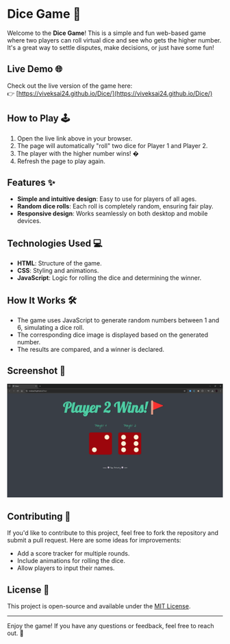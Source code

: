 # Dice Game 🎲

Welcome to the **Dice Game**! This is a simple and fun web-based game where two players can roll virtual dice and see who gets the higher number. It's a great way to settle disputes, make decisions, or just have some fun!

## Live Demo 🌐

Check out the live version of the game here:  
👉 [https://viveksai24.github.io/Dice/](https://viveksai24.github.io/Dice/)

## How to Play 🕹️

1. Open the live link above in your browser.
2. The page will automatically "roll" two dice for Player 1 and Player 2.
3. The player with the higher number wins! �
4. Refresh the page to play again.

## Features ✨

- **Simple and intuitive design**: Easy to use for players of all ages.
- **Random dice rolls**: Each roll is completely random, ensuring fair play.
- **Responsive design**: Works seamlessly on both desktop and mobile devices.

## Technologies Used 💻

- **HTML**: Structure of the game.
- **CSS**: Styling and animations.
- **JavaScript**: Logic for rolling the dice and determining the winner.

## How It Works 🛠️

- The game uses JavaScript to generate random numbers between 1 and 6, simulating a dice roll.
- The corresponding dice image is displayed based on the generated number.
- The results are compared, and a winner is declared.

## Screenshot 📸

![Dice Game Screenshot](images/screenshot.png)  

## Contributing 🤝

If you'd like to contribute to this project, feel free to fork the repository and submit a pull request. Here are some ideas for improvements:

- Add a score tracker for multiple rounds.
- Include animations for rolling the dice.
- Allow players to input their names.

## License 📄

This project is open-source and available under the [MIT License](LICENSE).

---

Enjoy the game! If you have any questions or feedback, feel free to reach out. 🎉
